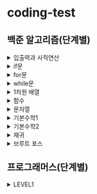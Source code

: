 # coding-test

## 백준 알고리즘(단계별)
<details>
    <summary>입출력과 사칙연산</summary>
    
* [Hello World](Baekjoon/Java/2557.java)
* [We love kriii](Baekjoon/Java/10718.java)
* [고양이](Baekjoon/Java/10171.java)
* [개](Baekjoon/Java/10172.java)
* [A+B](Baekjoon/Java/1000.java)
* [A-B](Baekjoon/Java/1001.java)
* [AxB](Baekjoon/Java/10998.java)
* [A/B](Baekjoon/Java/1008.java)
* [사칙연산](Baekjoon/Java/10869.java)
* [나머지](Baekjoon/Java/10430.java)
* [곱셈](Baekjoon/Java/2588.java)
    
</details>

<details>
    <summary>if문</summary>
    
* [두 수 비교하기](Baekjoon/Java/1330.java)
* [시험 성적](Baekjoon/Java/9498.java)
* [윤년](Baekjoon/Java/2753.java)
* [사분면 고르기](Baekjoon/Java/14681.java)
* [알람 시계](Baekjoon/Java/2884.java)  
    
</details>

<details>
    <summary>for문</summary>

* [구구단](Baekjoon/Java/2739.java)
* [A+B - 3](Baekjoon/Java/10950.java)
* [합](Baekjoon/Java/8393.java)
* [빠른 A+B](Baekjoon/Java/15552.java)
* [N 찍기](Baekjoon/Java/2741.java)
* [기찍 N](Baekjoon/Java/2742.java)
* [A+B - 7](Baekjoon/Java/11021.java)
* [A+B - 8](Baekjoon/Java/11022.java)
* [별 찍기 - 1](Baekjoon/Java/2438.java)
* [별 찍기 - 2](Baekjoon/Java/2439.java)
* [X보다 작은 수](Baekjoon/Java/10871.java)
  
</details>

<details>
    <summary>while문</summary>

* [A+B - 5](Baekjoon/Java/10952.java)
* [A+B - 4](Baekjoon/Java/10951.java)
* [더하기 사이클]
  
</details>

<details>
    <summary>1차원 배열</summary>

* [최소, 최대](Baekjoon/Java/10818.java)
* [최댓값](Baekjoon/Java/2562.java)
* [숫자의 개수](Baekjoon/Java/2577.java)
* [나머지](Baekjoon/Java/3052.java)
* [평균](Baekjoon/Java/1546.java)
* [OX퀴즈](Baekjoon/Java/8958.java)
* [평균은 넘겠지](Baekjoon/Java/4344.java)
  
</details>

<details>
    <summary>함수</summary>

* [정수 N개의 합]
* [셀프 넘버]
* [한수]
  
</details>

<details>
    <summary>문자열</summary>

* [아스키 코드](Baekjoon/Java/11654.java)
* [숫자의 합](Baekjoon/Java/11720.java)
* [알파벳 찾기](Baekjoon/Java/10809.java)
* [문자열 반복](Baekjoon/Java/2675.java)
* [단어 공부](Baekjoon/Java/1157.java)
* [단어의 개수](Baekjoon/Java/1152.java)
* [상수](Baekjoon/Java/2908.java)
* [다이얼](Baekjoon/Java/5622.java)
* [크로아티아 알파벳](Baekjoon/Java/2941.java)
* [그룹 단어 체커]
  
</details>

<details>
    <summary>기본수학1</summary>
    
* [손익분기점]
* [벌집]
* [분수찾기]
* [달팽이는 올라가고 싶다]
* [ACM 호텔]
* [부녀회장이 될테야]
* [설탕 배달]
* [큰수 A+B](Baekjoon/Java/10757.java)
* [Fly me to the Alpha Centauri]
    
</details>

<details>
    <summary>기본수학2</summary>
    
* [소수 찾기]
* [소수]
* [소인수분해]
* [소수 구하기]
* [베르트랑 공준]
* [골드바흐의 추측]
* [직사각형에서 탈출]
* [네 번째 점]
* [택시 기하학]
* [터렛]
    
</details>

<details>
    <summary>재귀</summary>
    
* [팩토리얼]
* [피보나치 수 5]
* [별 찍기 - 10]
* [하노이 탑 이동 순서]
    
</details>

<details>
    <summary>브루트 포스</summary>
    
* [블랙잭]
* [분해합]
* [덩치]
* [체스판 다시 칠하기]
* [영화감독 숌]
    
</details>


## 프로그래머스(단계별)
<details>
    <summary>LEVEL1</summary>

* [직사각형 별찍기](https://github.com/0seony/coding-test/blob/b74dfc41690519ed00cce0f24845c66a061bdfb0/Programmers/Java/%EC%A7%81%EC%82%AC%EA%B0%81%ED%98%95%20%EB%B3%84%EC%B0%8D%EA%B8%B0.java)
* [x만큼 간격이 있는 n개의 숫자](https://github.com/0seony/coding-test/blob/b74dfc41690519ed00cce0f24845c66a061bdfb0/Programmers/Java/x%EB%A7%8C%ED%81%BC%20%EA%B0%84%EA%B2%A9%EC%9D%B4%20%EC%9E%88%EB%8A%94%20n%EA%B0%9C%EC%9D%98%20%EC%88%AB%EC%9E%90.java)
* [핸드폰 번호 가리기](https://github.com/0seony/coding-test/blob/b74dfc41690519ed00cce0f24845c66a061bdfb0/Programmers/Java/%ED%95%B8%EB%93%9C%ED%8F%B0%20%EB%B2%88%ED%98%B8%20%EA%B0%80%EB%A6%AC%EA%B8%B0.java)
* [평균 구하기](https://github.com/0seony/coding-test/blob/8057e1982df47ddc508e426359aba62255c8b594/Programmers/Java/%ED%8F%89%EA%B7%A0%20%EA%B5%AC%ED%95%98%EA%B8%B0.java)
* [짝수와 홀수](https://github.com/0seony/coding-test/blob/8057e1982df47ddc508e426359aba62255c8b594/Programmers/Java/%EC%A7%9D%EC%88%98%EC%99%80%20%ED%99%80%EC%88%98.java)
* [정수 내림차순으로 배치하기](https://github.com/0seony/coding-test/blob/b74dfc41690519ed00cce0f24845c66a061bdfb0/Programmers/Java/%EC%A0%95%EC%88%98%20%EB%82%B4%EB%A6%BC%EC%B0%A8%EC%88%9C%EC%9C%BC%EB%A1%9C%20%EB%B0%B0%EC%B9%98%ED%95%98%EA%B8%B0.java)
* [211221 자연수 뒤집어 배열로 만들기](https://github.com/0seony/coding-test/blob/eefdb044cbce2fa38848bf21fd0ab9253e3065d2/Programmers/Java/%EC%9E%90%EC%97%B0%EC%88%98%20%EB%92%A4%EC%A7%91%EC%96%B4%20%EB%B0%B0%EC%97%B4%EB%A1%9C%20%EB%A7%8C%EB%93%A4%EA%B8%B0.java)
* [자릿수 더하기](https://github.com/0seony/coding-test/blob/8057e1982df47ddc508e426359aba62255c8b594/Programmers/Java/%EC%9E%90%EB%A6%BF%EC%88%98%20%EB%8D%94%ED%95%98%EA%B8%B0.java)
* [로또의 최고 순위와 최저 순위](https://github.com/0seony/coding-test/blob/b74dfc41690519ed00cce0f24845c66a061bdfb0/Programmers/Java/%EB%A1%9C%EB%98%90%EC%9D%98%20%EC%B5%9C%EA%B3%A0%20%EC%88%9C%EC%9C%84%EC%99%80%20%EC%B5%9C%EC%A0%80%20%EC%88%9C%EC%9C%84.java)
* [220105 하샤드 수](https://github.com/0seony/coding-test/blob/8febaeac17a179636a9538c45ee7217d01cc4238/Programmers/Java/%ED%95%98%EC%83%A4%EB%93%9C%20%EC%88%98.java)
* [220105 콜라츠 추측](https://github.com/0seony/coding-test/blob/6507a48fcccf0071addcc42433890fcfe2e3ca31/Programmers/Java/%EC%BD%9C%EB%9D%BC%EC%B8%A0%20%EC%B6%94%EC%B8%A1.java)
* [220105 서울에서 김서방 찾기](https://github.com/0seony/coding-test/blob/6507a48fcccf0071addcc42433890fcfe2e3ca31/Programmers/Java/%EC%84%9C%EC%9A%B8%EC%97%90%EC%84%9C%20%EA%B9%80%EC%84%9C%EB%B0%A9%20%EC%B0%BE%EA%B8%B0.java)
* [220106 수박수박수박수박수박수?](https://github.com/0seony/coding-test/blob/c647e360aebd31cdfc96b5dacddfb77503d1c27c/Programmers/Java/%EC%88%98%EB%B0%95%EC%88%98%EB%B0%95%EC%88%98%EB%B0%95%EC%88%98%EB%B0%95%EC%88%98%EB%B0%95%EC%88%98%3F.java)
* [220107 두 정수 사이의 합](https://github.com/0seony/coding-test/blob/c647e360aebd31cdfc96b5dacddfb77503d1c27c/Programmers/Java/%EB%91%90%20%EC%A0%95%EC%88%98%20%EC%82%AC%EC%9D%B4%EC%9D%98%20%ED%95%A9.java)
    
</details>
